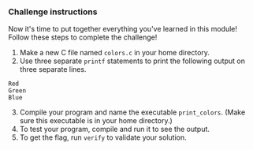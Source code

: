 ### Challenge instructions
Now it's time to put together everything you've learned in this module!
Follow these steps to complete the challenge!
 
1. Make a new C file named `colors.c` in your home directory.
2. Use three separate `printf` statements to print the following output on three separate lines.
```
Red
Green
Blue
``` 
3. Compile your program and name the executable `print_colors`. (Make sure this executable is in your home directory.)
4. To test your program, compile and run it to see the output.
5. To get the flag, run `verify` to validate your solution. 
